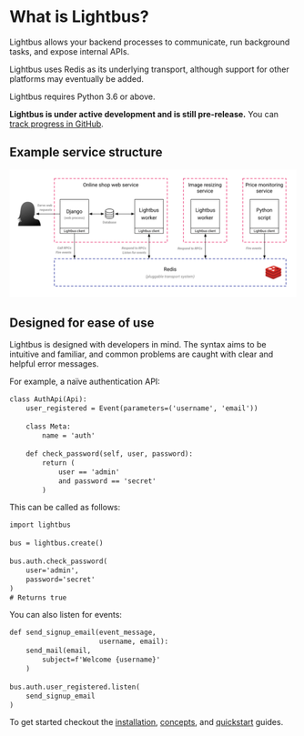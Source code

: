 # What is Lightbus?

Lightbus allows your backend processes to communicate, run background tasks,
and expose internal APIs.

Lightbus uses Redis as its underlying transport, although support
for other platforms may eventually be added.

Lightbus requires Python 3.6 or above.

**Lightbus is under active development and is still pre-release.**
You can [track progress in GitHub][issue-1].

## Example service structure

![A simple Lightbus deployment][simple-processes]

## Designed for ease of use

Lightbus is designed with developers in mind. The syntax aims to
be intuitive and familiar, and common problems are caught with
clear and helpful error messages.

For example, a naïve authentication API:

```python3
class AuthApi(Api):
    user_registered = Event(parameters=('username', 'email'))

    class Meta:
        name = 'auth'

    def check_password(self, user, password):
        return (
            user == 'admin'
            and password == 'secret'
        )
```

This can be called as follows:

```python3
import lightbus

bus = lightbus.create()

bus.auth.check_password(
    user='admin',
    password='secret'
)
# Returns true
```

You can also listen for events:

```python3
def send_signup_email(event_message,
                      username, email):
    send_mail(email,
        subject=f'Welcome {username}'
    )

bus.auth.user_registered.listen(
    send_signup_email
)
```

To get started checkout the [installation](tutorial/installation.md),
[concepts](explanation/concepts.md),
and [quickstart](tutorial/quick-start.md) guides.

[issue-1]: https://github.com/adamcharnock/lightbus/issues/1
[simple-processes]: /static/images/simple-processes.png
